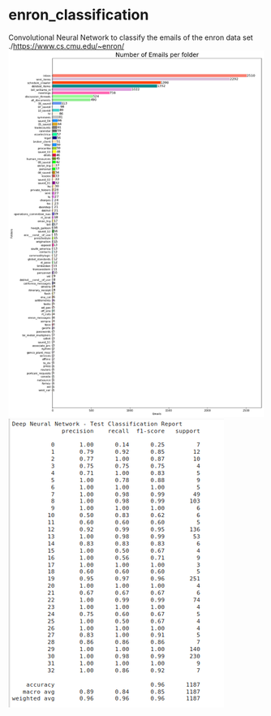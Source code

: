 # enron_classification
Convolutional Neural Network to classify the emails of the enron data set ./https://www.cs.cmu.edu/~enron/
![emails](emails.png)
![results](NLP_accuracy.png)
